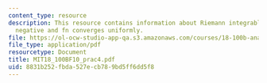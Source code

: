 ```yaml
---
content_type: resource
description: This resource contains information about Riemann integrable, R is continuous,non
  negative and fn converges uniformly.
file: https://ol-ocw-studio-app-qa.s3.amazonaws.com/courses/18-100b-analysis-i-fall-2010/8831b252fbda527ecb789bd5ff6dd5f8_MIT18_100BF10_prac4.pdf
file_type: application/pdf
resourcetype: Document
title: MIT18_100BF10_prac4.pdf
uid: 8831b252-fbda-527e-cb78-9bd5ff6dd5f8
---
```


